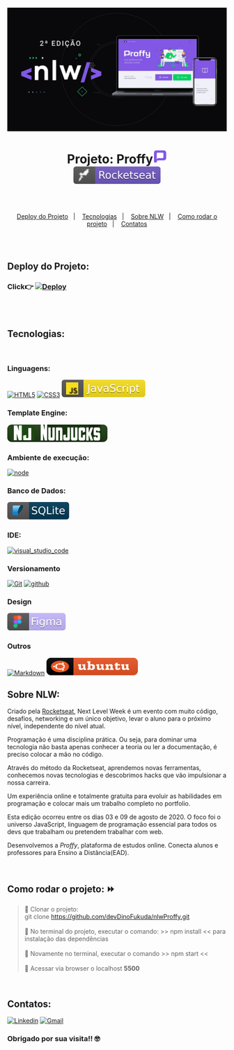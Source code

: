 
![Image](./public/images/icons/nlwproffy.jpg?raw=true)

# <p align='center'> Projeto: Proffy![Image](./public/images/favicon.png?raw=true)<br><a href="https://rocketseat.com.br/" target="_blank"><img src="./public/images/icons/badges-logos/badges/rocketseat.svg" alt="Rocketseat"></a> 

</p> 
<br>

<p align="center">
  <a href="#-Deploy-do-projeto">Deploy do Projeto</a>&nbsp;&nbsp;&nbsp;|&nbsp;&nbsp;&nbsp;
  <a href="#-Tecnologias">Tecnologias</a>&nbsp;&nbsp;&nbsp;|&nbsp;&nbsp;&nbsp;
  <a href="#-Sobre-NLW">Sobre NLW</a>&nbsp;&nbsp;&nbsp;|&nbsp;&nbsp;&nbsp;
  <a href="#-Como-rodar-o-projeto">Como rodar o projeto</a>&nbsp;&nbsp;&nbsp;|&nbsp;&nbsp;&nbsp;
  <a href="#-Entre-em-contato">Contatos</a>
</p>
<br><br>

## Deploy do Projeto: 

### Click:point_right: [![Deploy](https://www.herokucdn.com/deploy/button.svg)](https://deploy-nlw-happy.herokuapp.com/) 
<br>
<br>

## Tecnologias:
<br>

### Linguagens:
[![HTML5](https://prototypicalpro.github.io/prototypicalpro/readme/badge-26.svg)](#)
[![CSS3](https://prototypicalpro.github.io/prototypicalpro/readme/badge-27.svg)](#)
![Javascript](./public/images/icons/badges-logos/badges/javascript.svg?raw=true)

### Template Engine:
![hbs](./public/images/icons/badges-logos/badges/nunjucks.svg?raw=true)

### Ambiente de execução:
[![node](https://aleen42.github.io/badges/src/node.svg)](#)

### Banco de Dados:
![sqLite](./public/images/icons/badges-logos/badges/sqLite.svg?raw=true)

### IDE:
[![visual_studio_code](https://aleen42.github.io/badges/src/visual_studio_code.svg)](#)

### Versionamento
[![Git](https://prototypicalpro.github.io/prototypicalpro/readme/badge-32.svg)](#) [![github](https://aleen42.github.io/badges/src/github.svg)](https://github.com/)

### Design
![Figma](./public/images/icons/badges-logos/badges/figma.svg?raw=true)

### Outros
[![Markdown](https://prototypicalpro.github.io/prototypicalpro/readme/badge-34.svg)](#) 
![ubuntu](./public/images/icons/badges-logos/badges/ubuntu.svg?raw=true)
<br>

## Sobre NLW:
<p>
Criado pela <a href="https://rocketseat.com.br/" target="_blank">Rocketseat</a>, Next Level Week é um evento com muito código, desafios, networking e um único objetivo, levar o aluno para o próximo nível, independente do nível atual.

Programação é uma disciplina prática. Ou seja, para dominar uma tecnologia não basta apenas conhecer a teoria ou ler a documentação, é preciso colocar a mão no código.

Através do método da Rocketseat, aprendemos novas ferramentas, conhecemos novas tecnologias e descobrimos hacks que vão impulsionar a nossa carreira.

Um experiência online e totalmente gratuita para evoluir as habilidades em programação e colocar mais um trabalho completo no portfolio.

Esta edição ocorreu entre os dias 03 e 09 de agosto de 2020. O foco foi o universo JavaScript, linguagem de programação essencial para todos os devs que trabalham ou pretendem trabalhar com web.

Desenvolvemos a _Proffy_, plataforma de estudos online. Conecta alunos e professores para Ensino a Distância(EAD).

<br>

## Como rodar o projeto: :fast_forward:

>:small_blue_diamond: Clonar o projeto: <br> 
git clone https://github.com/devDinoFukuda/nlwProffy.git <br> <br>
:small_blue_diamond: No terminal do projeto, executar o comando: >> npm install << para instalação das dependências <br> <br>
:small_blue_diamond: Novamente no terminal, executar o comando >> npm start << <br> <br>
:small_blue_diamond: Acessar via browser o localhost **5500**

<br>

## Contatos:

[![Linkedin](https://img.shields.io/badge/-LinkedIn-blue?style=flat-square&logo=Linkedin&logoColor=white&link=link_do_seu_perfil_no_linkedin)](www.linkedin.com/in/devdinofukuda)
[![Gmail](https://img.shields.io/badge/-Gmail-c14438?style=flat-square&logo=Gmail&logoColor=white&link=mailto:seu_email)](mailto:dev.dinofukuda@gmail.com)

### Obrigado por sua visita!! :nerd_face: